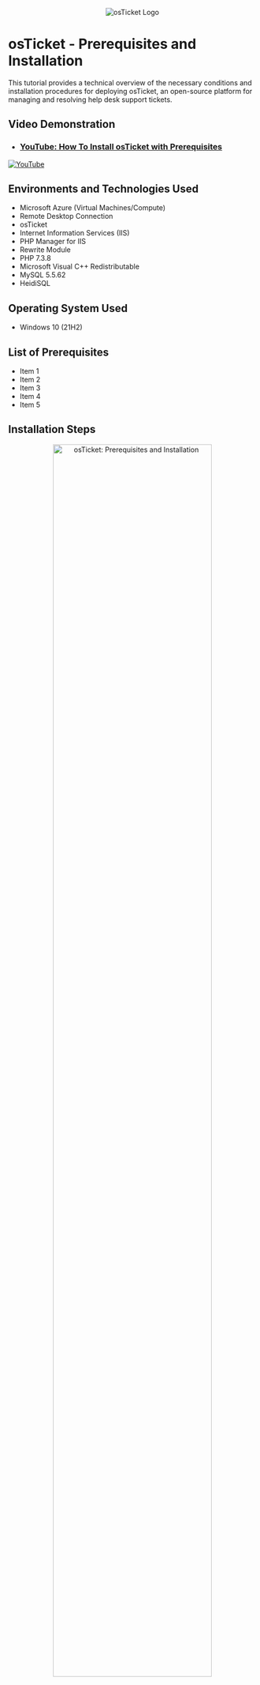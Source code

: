 <p align="center">
<img src="https://static.wixstatic.com/shapes/2ebf04_6ddec2f2c2eb4cd4ada9cef3f6ace924.svg" alt="osTicket Logo"/>
</p>

<h1>osTicket - Prerequisites and Installation</h1>
This tutorial provides a technical overview of the necessary conditions and installation procedures for deploying osTicket, an open-source platform for managing and resolving help desk support tickets.<br />


<h2>Video Demonstration</h2>

- ### [YouTube: How To Install osTicket with Prerequisites](https://youtu.be/dEvGaxOgqf0)

[![YouTube](https://static.wixstatic.com/media/2ebf04_4ab570f6e52b411e9d743f591c649d73~mv2.png)](https://youtu.be/dEvGaxOgqf0)
</p>

<h2>Environments and Technologies Used</h2>

- Microsoft Azure (Virtual Machines/Compute)
- Remote Desktop Connection
- osTicket
- Internet Information Services (IIS)
- PHP Manager for IIS
- Rewrite Module
- PHP 7.3.8
- Microsoft Visual C++ Redistributable
- MySQL 5.5.62
- HeidiSQL

<h2>Operating System Used </h2>

- Windows 10</b> (21H2)

<h2>List of Prerequisites</h2>

- Item 1
- Item 2
- Item 3
- Item 4
- Item 5

<h2>Installation Steps</h2>

<p>
<p align="center"> 
<img src="https://static.wixstatic.com/media/2ebf04_46fec3f74ebb4eaf803cb5cb612c6939~mv2.png" height="80%" width="80%" alt="osTicket: Prerequisites and Installation"/>
</p>
<p>
1. Create a resource group within Azure and name it “RG-osTicket.”
</p>
<br />

<p>
<p align="center"> 
<img src="https://static.wixstatic.com/media/2ebf04_77387910fc1a4be8b67ed724302d2e44~mv2.png" height="80%" width="80%" alt="osTicket: Prerequisites and Installation"/>
</p>
<p>
2. Create a virtual machine and choose “RG-osTicket” as the resource group and Windows 10 Pro, Version 21H2 as the image.
</p>
<br />

<p>
<p align="center"> 
<img src="https://static.wixstatic.com/media/2ebf04_05b52ea6778e40a090e17941939c969b~mv2.png" height="80%" width="80%" alt="osTicket: Prerequisites and Installation"/>
</p>
<p>
3. Remote Desktop Connection into the virtual machine (VM) via the VM’s public IP Address.
</p>
<br />

<p>
<p align="center"> 
<img src="https://static.wixstatic.com/media/2ebf04_30bd0a8b94a14c9d8f1daa8eabefbf05~mv2.png" height="80%" width="80%" alt="osTicket: Prerequisites and Installation"/>
</p>
<p>
4. Go to “Turn Windows Features on or off” in the control panel menu.
</p>
<br />

<p>
<p align="center"> 
<img src="https://static.wixstatic.com/media/2ebf04_1ba15b5709a2434a9c676c21bd01ccf6~mv2.png" height="80%" width="80%" alt="osTicket: Prerequisites and Installation"/>
</p>
<p align="center"> 
<img src="https://static.wixstatic.com/media/2ebf04_a6e5746c3bc44b529b5663237726fe20~mv2.png" height="80%" width="80%" alt="osTicket: Prerequisites and Installation">
</p>
<p>
5. Enable Internet Information Services (IIS) and CGI.
</p>
<br />

<p>
<p align="center"> 
<img src="https://static.wixstatic.com/media/2ebf04_69ba87d49db24386a77890054495d507~mv2.png" height="80%" width="80%" alt="osTicket: Prerequisites and Installation"/>
</p>
<p align="center"> 
<img src="https://static.wixstatic.com/media/2ebf04_ef74369fcc68481b9d6a42c04ba21362~mv2.png" height="50%" width="50%" alt="osTicket: Prerequisites and Installation"/>
</p>
<p>
6. Download and Install PHP Manager For IIS version 1.5.0 by going to https://iis.net/downloads/community/2018/05/php-manager-150-for-iis-10. 
</p>
<br />

<p>
<p align="center"> 
<img src="https://static.wixstatic.com/media/2ebf04_38c073f7680448e494baf97916f51593~mv2.png" height="80%" width="80%" alt="osTicket: Prerequisites and Installation"/>
</p>
<p align="center"> 
<img src="https://static.wixstatic.com/media/2ebf04_6c6d0a55c7c24a81a52ed7cfa7fc9ea5~mv2.png" height="50%" width="50%" alt="osTicket: Prerequisites and Installation"/>
</p>
<p>
7. Download and Install URL Rewrite Module 2.1 by going to https://iis.net/downloads/microsoft/url-rewrite.
</p>
<br />

<p>
<p align="center"> 
<img src="https://static.wixstatic.com/media/2ebf04_25e7ed24bf1d4740a44e24084ec46bea~mv2.png" height="80%" width="80%" alt="osTicket: Prerequisites and Installation"/>
</p>
<p>
8. Go to the Local Disk (C:) and create a new folder called “PHP.”
</p>
<br />

<p>
<p align="center"> 
<img src="https://static.wixstatic.com/media/2ebf04_a165a508089b4fc18ecc369532a80a4e~mv2.png" height="80%" width="80%" alt="osTicket: Prerequisites and Installation"/>
</p>
<p>
9. Download PHP 7.4.33 by going to https://windows.php.net/downloads/release and click php-7.4.33-nts-Win32-vc15-x64.zip.
</p>
<br />

<p>
<p align="center"> 
<img src="https://static.wixstatic.com/media/2ebf04_e1639b4d2eb04230b358191a83192074~mv2.png" height="50%" width="50%" alt="osTicket: Prerequisites and Installation"/>
</p>
<p>
10. Extract PHP 7.4.33 into the PHP folder created in Local Disk (C:).
</p>
<br />

<p>
<p align="center"> 
<img src="https://static.wixstatic.com/media/2ebf04_5c7ade1560b74192afd51a8f539e2f41~mv2.png" height="80%" width="80%" alt="osTicket: Prerequisites and Installation"/>
</p>
<p align="center"> 
<img src="https://static.wixstatic.com/media/2ebf04_6157427428c14221a9e41ab4cd6745f1~mv2.png" height="50%" width="50%" alt="osTicket: Prerequisites and Installation"/>
</p>
<p>
11. Download and Install Microsoft Visual C + + Redistributable by going to https://learn.microsoft.com/en-US/cpp/windows/lastest-supported-vc-redist?view=msvc-170, scroll down and click the link for the x86 version.
</p>
<br />

<p>
<p align="center"> 
<img src="https://static.wixstatic.com/media/2ebf04_4d4e5caedb364f3f87ab118b7eb7e831~mv2.png" height="80%" width="80%" alt="osTicket: Prerequisites and Installation"/>
</p>
<p align="center"> 
<img src="https://static.wixstatic.com/media/2ebf04_414f33a46cc8409cbfd36e7c211617fb~mv2.png" height="50%" width="50%" alt="osTicket: Prerequisites and Installation"/>
</p>
<p>
12. Download and Install MySQL 5.5.62 by going to https://downloads.mysql.com/archives/community/ and for product version choose 5.5.62 and download the 32-bit, MSI Installer.
</p>
<br />

<p>
<p align="center"> 
<img src="https://static.wixstatic.com/media/2ebf04_5aef81d1038543ae87bf25a923554068~mv2.png" height="50%" width="50%" alt="osTicket: Prerequisites and Installation"/>
</p>
<p>
13. Launch the MySQL Instance Configuration Wizard → choose “standard configuration” → Install as Windows Service → Enter a password under Modify Security Settings → Then click Execute.
</p>
<br />

<p>
<p align="center"> 
<img src="https://static.wixstatic.com/media/2ebf04_340541966fd747b68875c02bf744f56e~mv2.png" height="80%" width="80%" alt="osTicket: Prerequisites and Installation"/>
</p>
<p>
14. Run Internet Information Services as an administrator and go to the PHP Manager.
</p>
<br />

<p>
<p align="center"> 
<img src="https://static.wixstatic.com/media/2ebf04_74501320361645da9abc78cb89509097~mv2.png" height="80%" width="80%" alt="osTicket: Prerequisites and Installation"/>
</p>
<p align="center"> 
<img src="https://static.wixstatic.com/media/2ebf04_670015e9b5b14932b4d9cea259ef32b3~mv2.png" height="80%" width="80%" alt="osTicket: Prerequisites and Installation"/>
</p>
<p>
15. Click register new PHP version → Search for the PHP folder created in Local Disk (C:) and select the “php-cgi” file.
</p>
<br />

<p>
<p align="center"> 
<img src="https://static.wixstatic.com/media/2ebf04_ce7d6272c03f4f29a79c4253ff7795b1~mv2.png" height="80%" width="80%" alt="osTicket: Prerequisites and Installation"/>
</p>
<p>
16. Go to https://osticket.com/download/ and download the latest version of osTicket and extract the folder.
</p>
<br />

<p>
<p align="center"> 
<img src="https://static.wixstatic.com/media/2ebf04_2bd2b51d008640c98bb891c114fa4cb0~mv2.png" height="80%" width="80%" alt="osTicket: Prerequisites and Installation"/>
</p>
<p>
17. Open the “osTicket” folder and drag the “upload folder” to the “wwwroot” folder found by going to the Local Disk (C:) → “inetpub” folder → wwwroot.
</p>
<br />

<p>
<p align="center"> 
<img src="https://static.wixstatic.com/media/2ebf04_81d6cf73e1904ae9bc188f4619b99155~mv2.png" height="80%" width="80%" alt="osTicket: Prerequisites and Installation"/>
</p>
<p>
18. Rename the “upload folder” to “osTicket.”
</p>
<br />

<p>
<p align="center"> 
<img src="https://static.wixstatic.com/media/2ebf04_aed8427d753b4b949e06064446aaab2a~mv2.png" height="80%" width="80%" alt="osTicket: Prerequisites and Installation"/>
</p>
<p>
19. Go back to the PHP Manager and click “Enable or disable an extension.”
</p>
<br />

<p>
<p align="center"> 
<img src="https://static.wixstatic.com/media/2ebf04_39102b9e179446a4a774f5c635f3b6c1~mv2.png" height="80%" width="80%" alt="osTicket: Prerequisites and Installation"/>
</p>
<p>
20. Enable the following extension:
-php_imap.dll
-php_opcache.dll
-php_intl.dll
</p>
<br />

<p>
<p align="center"> 
<img src="https://static.wixstatic.com/media/2ebf04_6a8804c0450143969a82028bc0a0d38f~mv2.png" height="80%" width="80%" alt="osTicket: Prerequisites and Installation"/>
</p>
<p>
21. Go to the osTicket folder in wwwroot → Then click the “include” folder → Find and rename ost-sampleconfig.php file to ost-config.php.
</p>
<br />

<p>
<p align="center"> 
<img src="https://static.wixstatic.com/media/2ebf04_22b6dbd0f8c24dfe964a170eaeb3c92b~mv2.png" height="80%" width="80%" alt="osTicket: Prerequisites and Installation"/>
</p>
<p>
22. Right-click on ost-config.php → Properties → Security → Advanced → Click “Disable Inheritance.”
</p>
<br />

<p>
<p align="center"> 
<img src="https://static.wixstatic.com/media/2ebf04_9f38a1f78c5f45c2806ac0024152a676~mv2.png" height="80%" width="80%" alt="osTicket: Prerequisites and Installation"/>
</p>
<p>
23. Click add → Select principle → Type “everyone” and allow all basic permissions.
</p>
<br />

<p>
<p align="center"> 
<img src="https://static.wixstatic.com/media/2ebf04_f237c60e1dcb4ef49957ef886aa6e54d~mv2.png" height="80%" width="80%" alt="osTicket: Prerequisites and Installation"/>
</p>
<p>
24. Open Microsoft Edge and go to https://localhost/osTicket/setup/ and click continue at the bottom.
</p>
<br />

<p>
<p align="center"> 
<img src="https://static.wixstatic.com/media/2ebf04_5d2927f74cf44a24b9fed7eddeae24a9~mv2.png" height="80%" width="80%" alt="osTicket: Prerequisites and Installation"/>
</p>
<p>
25. Fill out all the “System” and “Admin User” settings.
</p>
<br />

<p>
<p align="center"> 
<img src="https://static.wixstatic.com/media/2ebf04_373f0f0c369c46d692ca831b96a0c5db~mv2.png" height="50%" width="50%" alt="osTicket: Prerequisites and Installation"/>
</p>
<p>
26. Download and Install HeidiSQL by going to https://heidisql.com/instalers/HeidiSQL_12.3.0.6589_setup.exe.
</p>
<br />

<p>
<p align="center"> 
<img src="https://static.wixstatic.com/media/2ebf04_6d062cc7beeb45a5bdcdbc8a377af580~mv2.png" height="50%" width="50%" alt="osTicket: Prerequisites and Installation"/>
</p>
<p>
27. Launch HeidiSQL → Click new and enter in the password we created earlier for root and click open. 
</p>
<br />

<p>
<p align="center"> 
<img src="https://static.wixstatic.com/media/2ebf04_b589fb61255f4778b73871ffb880c6b5~mv2.png" height="80%" width="80%" alt="osTicket: Prerequisites and Installation"/>
</p>
<p>
28. Right-Click on HeidiSQL → Create new → Database and for the name type “osTicket.”
</p>
<br />

<p>
<p align="center"> 
<img src="https://static.wixstatic.com/media/2ebf04_6cde76f0469745879219224cb9299254~mv2.png" height="80%" width="80%" alt="osTicket: Prerequisites and Installation"/>
</p>
<p>
29. Go back to osTicket in Microsoft Edge to finish the “Database Settings” section and fill out the rest of the information and click Install now.
</p>
<br />

<p>
<p align="center"> 
<img src="https://static.wixstatic.com/media/2ebf04_c05d50a19517450fac1b13f62d2e500c~mv2.png" height="80%" width="80%" alt="osTicket: Prerequisites and Installation"/>
</p>
<p>
30. Go back to wwwroot folder → osTicket and delete the setup folder.
</p>
<br />

<p>
<p align="center"> 
<img src="https://static.wixstatic.com/media/2ebf04_656ded18f71e452cac05d4d2b4dc12ab~mv2.png" height="80%" width="80%" alt="osTicket: Prerequisites and Installation"/>
</p>
<p>
31. Click the include folder and go down to ost-config.php → Properties → Security → Advanced → and edit the basic permissions by removing:
- Full Control
- Modify
- Write
</p>
<br />

<p>
<p align="center"> 
<img src="https://static.wixstatic.com/media/2ebf04_8e7f7b6aece0475f8c5a5443207fd7d2~mv2.png" height="80%" width="80%" alt="osTicket: Prerequisites and Installation"/>
</p>
<p>
32. Go to https://localhost/osTicket/scp/login.php and login.
</p>
<br />

<p>
<p align="center"> 
<img src="https://static.wixstatic.com/media/2ebf04_5f95f05113564d6ebf9f4615d146d2ce~mv2.png" height="80%" width="80%" alt="osTicket: Prerequisites and Installation"/>
</p>
<p>
33. We should this page if everything was installed correctly. :)
</p>
<br />
<p align="center"><b><i>🙌💥People may hear your words, but they feel your attitude. ~ John C. Maxwell🙌💥</b></i></p>
<p align="right"> Next up, <a href="https://github.com/stevennocent/post-install-config"
>osTicket: Post-Installation Configuration</a></p>
